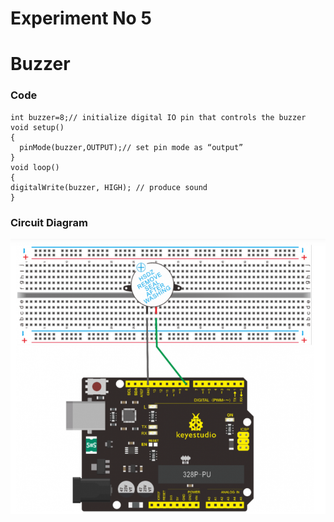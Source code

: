 # Experiment No 5

# Buzzer

<h3>Code</h3>

```arduino
int buzzer=8;// initialize digital IO pin that controls the buzzer
void setup() 
{ 
  pinMode(buzzer,OUTPUT);// set pin mode as “output”
} 
void loop() 
{
digitalWrite(buzzer, HIGH); // produce sound
}
```

<h3>Circuit Diagram</h3>

![Circuit Diagram](./circuit.png)

